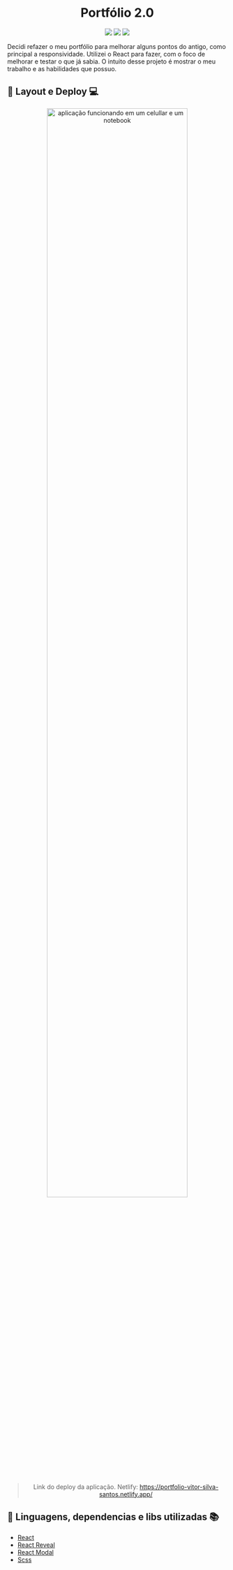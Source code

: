 <h1 align="center"> Portfólio 2.0</h1>
<p align="center">
  <img src="https://img.shields.io/static/v1?label=react&message=framework&color=blue&style=for-the-badge&logo=REACT"/>
  <img src="https://img.shields.io/static/v1?label=Netlify&message=deploy&color=blue&style=for-the-badge&logo=netlify"/>
   <img src="http://img.shields.io/static/v1?label=STATUS&message=CONCLUIDO&color=GREEN&style=for-the-badge"/>
</p>
<p>Decidi refazer o meu portfólio para melhorar alguns pontos do antigo, como principal a responsividade. Utilizei o React para fazer, com o foco de melhorar e testar o que já sabia. O intuito desse projeto é mostrar o meu trabalho e as habilidades que possuo.</p>

## :iphone: Layout e Deploy :computer:
<div align="center">
  <img src="https://github.com/vitor-silva-santos/portfolio-2/assets/116509760/dc58c03b-42ed-4417-9f9b-d6c51ed3ac2a" alt="aplicação funcionando em um celullar e um notebook" width="80%"/>
<br><br>
  
  > Link do deploy da aplicação. Netlify: https://portfolio-vitor-silva-santos.netlify.app/
</div>
  

## :book: Linguagens, dependencias e libs utilizadas :books:

- [React](https://pt-br.reactjs.org/)
- [React Reveal](https://www.react-reveal.com/)
- [React Modal](https://reactcommunity.org/react-modal/)
- [Scss](https://sass-lang.com/)
